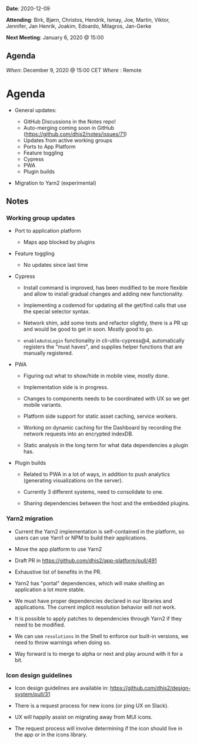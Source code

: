 **Date**: 2020-12-09

**Attending**: Birk, Bjørn, Christos, Hendrik, Ismay, Joe, Martin,
Viktor, Jennifer, Jan Henrik, Joakim, Edoardo, Milagros, Jan-Gerke

**Next Meeting**: January 6, 2020 @ 15:00

## Agenda

_When_: December 9, 2020 @ 15:00 CET
_Where_ : Remote

# Agenda

-   General updates:

    -   GitHub Discussions in the Notes repo!
    -   Auto-merging coming soon in GitHub (https://github.com/dhis2/notes/issues/71)
    -   Updates from active working groups
    -   Ports to App Platform
    -   Feature toggling
    -   Cypress
    -   PWA
    -   Plugin builds

-   Migration to Yarn2 (experimental)

## Notes

### Working group updates

-   Port to application platform

    -   Maps app blocked by plugins

-   Feature toggling

    -   No updates since last time

-   Cypress

    -   Install command is improved, has been modified to be more
        flexible and allow to install gradual changes and adding new
        functionality.

    -   Implementing a codemod for updating all the get/find calls that
        use the special selector syntax.
    
    -   Network shim, add some tests and refactor slightly, there is a
        PR up and would be good to get in soon. Mostly good to go.

    -   `enableAutoLogin` functionality in cli-utils-cypress@4,
        automatically registers the "must haves", and supplies helper
        functions that are manually registered.

-   PWA

    -   Figuring out what to show/hide in mobile view, mostly done.

    -   Implementation side is in progress.

    -   Changes to components needs to be coordinated with UX so we get
        mobile variants.

    -   Platform side support for static asset caching, service workers.

    -   Working on dynamic caching for the Dashboard by recording the
        network requests into an encrypted indexDB.

    -   Static analysis in the long term for what data dependencies a
        plugin has.

-   Plugin builds

    -   Related to PWA in a lot of ways, in addition to push analytics
        (generating visualizations on the server).

    -   Currently 3 different systems, need to consolidate to one.

    -   Sharing dependencies between the host and the embedded plugins.

### Yarn2 migration

-   Current the Yarn2 implementation is self-contained in the platform,
    so users can use Yarn1 or NPM to build their applications.

-   Move the app platform to use Yarn2

-   Draft PR in https://github.com/dhis2/app-platform/pull/491

-   Exhaustive list of benefits in the PR.

-   Yarn2 has "portal" dependencies, which will make shelling an
    application a lot more stable.

-   We must have proper dependencies declared in our libraries and
    applications. The current implicit resolution behavior will _not_
    work.

-   It is possible to apply patches to dependencies through Yarn2 if
    they need to be modified.

-   We can use `resolutions` in the Shell to enforce our built-in
    versions, we need to throw warnings when doing so.

-   Way forward is to merge to alpha or next and play around with it for
    a bit.

### Icon design guidelines

-   Icon design guidelines are available in:
    https://github.com/dhis2/design-system/pull/31

-   There is a request process for new icons (or ping UX on Slack).

-   UX will happily assist on migrating away from MUI icons.

-   The request process will involve determining if the icon should
    live in the app or in the icons library.
